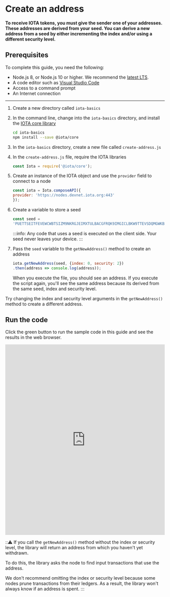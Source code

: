 # Create an address

**To receive IOTA tokens, you must give the sender one of your addresses. These addresses are derived from your seed. You can derive a new address from a seed by either incrementing the index and/or using a different security level.**

## Prerequisites

To complete this guide, you need the following:

* Node.js 8, or Node.js 10 or higher. We recommend the [latest LTS](https://nodejs.org/en/download/).
* A code editor such as [Visual Studio Code](https://code.visualstudio.com/Download)
* Access to a command prompt
* An Internet connection

---

1. Create a new directory called `iota-basics`

2. In the command line, change into the `iota-basics` directory, and install the [IOTA core library](https://github.com/iotaledger/iota.js/tree/next/packages/core)

    ```bash
    cd iota-basics
    npm install --save @iota/core
    ```

3. In the `iota-basics` directory, create a new file called `create-address.js`

4. In the `create-address.js` file, require the IOTA libraries

    ```js
    const Iota = require('@iota/core');
    ```

5. Create an instance of the IOTA object and use the `provider` field to connect to a node

    ```js
    const iota = Iota.composeAPI({
    provider: 'https://nodes.devnet.iota.org:443'
    });
    ```

6. Create a variable to store a seed

    ```js
    const seed =
    'PUETTSEITFEVEWCWBTSIZM9NKRGJEIMXTULBACGFRQK9IMGICLBKW9TTEVSDQMGWKBXPVCBMMCXWMNPDX';
    ```

    :::info:
    Any code that uses a seed is executed on the client side. Your seed never leaves your device.
    :::

7. Pass the `seed` variable to the `getNewAddress()` method to create an address

    ```js
    iota.getNewAddress(seed, {index: 0, security: 2})
    .then(address => console.log(address));
    ```

    When you execute the file, you should see an address. If you execute the script again, you'll see the same address because its derived from the same seed, index and security level.

Try changing the index and security level arguments in the `getNewAddress()` method to create a different address.

## Run the code

Click the green button to run the sample code in this guide and see the results in the web browser.

<iframe height="600px" width="100%" src="https://repl.it/@jake91/Create-an-address?lite=true" scrolling="no" frameborder="no" allowtransparency="true" allowfullscreen="true" sandbox="allow-forms allow-pointer-lock allow-popups allow-same-origin allow-scripts allow-modals"></iframe>

:::warning:
If you call the `getNewAddress()` method without the index or security level, the library will return an address from which you haven't yet withdrawn.

To do this, the library asks the node to find input transactions that use the address.

We don't recommend omitting the index or security level because some nodes prune transactions from their ledgers. As a result, the library won't always know if an address is spent.
:::